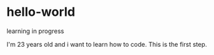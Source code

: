 # hello-world
learning in progress

I'm 23 years old and i want to learn how to code. 
This is the first step.
